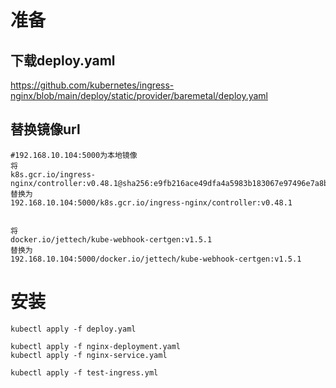 # 准备
## 下载deploy.yaml
https://github.com/kubernetes/ingress-nginx/blob/main/deploy/static/provider/baremetal/deploy.yaml
## 替换镜像url
```
#192.168.10.104:5000为本地镜像
将
k8s.gcr.io/ingress-nginx/controller:v0.48.1@sha256:e9fb216ace49dfa4a5983b183067e97496e7a8b307d2093f4278cd550c303899
替换为
192.168.10.104:5000/k8s.gcr.io/ingress-nginx/controller:v0.48.1


将
docker.io/jettech/kube-webhook-certgen:v1.5.1
替换为
192.168.10.104:5000/docker.io/jettech/kube-webhook-certgen:v1.5.1
```

# 安装
```
kubectl apply -f deploy.yaml

kubectl apply -f nginx-deployment.yaml
kubectl apply -f nginx-service.yaml

kubectl apply -f test-ingress.yml
```